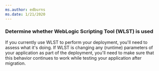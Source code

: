 ```yaml
---
ms.author: edburns
ms.date: 1/21/2020
---
```


### Determine whether WebLogic Scripting Tool (WLST) is used

If you currently use WLST to perform your deployment, you'll need to assess what it's doing. If WLST is changing any (runtime) parameters of your application as part of the deployment, you'll need to make sure that this behavior continues to work while testing your application after migration.
